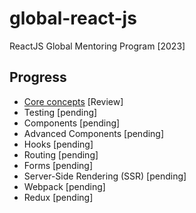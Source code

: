 # global-react-js

ReactJS Global Mentoring Program [2023]

## Progress

- [Core concepts](/core-concepts-app) [Review]
- Testing [pending]
- Components [pending]
- Advanced Components [pending]
- Hooks [pending]
- Routing [pending]
- Forms [pending]
- Server-Side Rendering (SSR) [pending]
- Webpack [pending]
- Redux [pending]